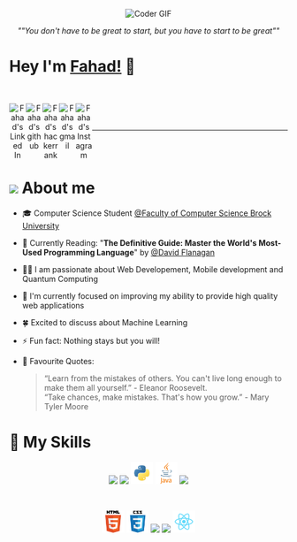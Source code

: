 
<p align="center">

  <img src="https://media.giphy.com/media/12B39IawiNS7QI/giphy.gif" alt="Coder GIF">
  
</p>


<div align="center">

  *""You don't have to be great to start, but you have to start to be great""*
<!--
[![Repos Badge](https://badges.pufler.dev/repos/fahad-ansar)](https://badges.pufler.dev)
-->

</div>


# Hey I'm [Fahad!](https://www.linkedin.com/in/fahadansar1/) 👋

<br/>

<div align="center">


<a href="https://www.linkedin.com/in/fahadansar1/"><img align="left" alt="Fahad's Linked In" width="30px" src="https://cdn-icons-png.flaticon.com/512/174/174857.png" draggable="false" /></a>
  
<a href="https://github.com/fahad-ansar">
  <img align="left" alt="Fahad's github" width="30px" src="https://cdn-icons-png.flaticon.com/512/733/733609.png" />
</a>
  
<a href="https://www.hackerrank.com/fahadansar4">
  <img align="left" alt="Fahad's hackerrank" width="30px" src="https://assets.brandfolder.com/y9ol94wb/v/331198/view@2x.png?v=1591971279" draggable="false" />
</a>
<a href="mailto:fahadansar4@gmail.com">
  <img align="left" alt="Fahad's gmail" width="30px" src="https://cdn-icons-png.flaticon.com/512/281/281769.png" draggable="false" />
</a>
  
<a href="https://www.instagram.com/fahad_a3l/">
  <img align="left" alt="Fahad's Instagram" width="30px" src="https://cdn-icons-png.flaticon.com/512/2111/2111463.png" draggable="false" /></a>


</div>
 </br>
</br>

------------------------------
<br />
<br />


# <img src="https://media.giphy.com/media/mtAU9hD8qdrBC/giphy.gif" width="50" draggable="false" > About me

- 🎓 Computer Science Student  <a href="https://brocku.ca/programs/undergraduate/computer-science/">@Faculty of Computer Science Brock University</a>

- 📖 Currently Reading: "**The Definitive Guide: Master the World's Most-Used Programming Language**" by [@David Flanagan](https://davidflanagan.com/)

- 🏃‍♂️ I am passionate about Web Developement, Mobile development and Quantum Computing 

- 🚧 I'm currently focused on improving my ability to provide high quality web applications 

- 🍀 Excited to discuss about Machine Learning

- ⚡ Fun fact: Nothing stays but you will!


- 💬 Favourite Quotes: 

  > “Learn from the mistakes of others. You can't live long enough to make them all yourself.” - Eleanor Roosevelt. <br/>
  > “Take chances, make mistakes. That's how you grow.” - Mary Tyler Moore

# 🧰 My Skills

<div align="center">

<code><img height="40" src="https://user-images.githubusercontent.com/44476743/221657686-769796c7-10d2-411f-8d44-888537e9123d.png"></code>
<code><img height="40" src="https://user-images.githubusercontent.com/44476743/221654317-2f1f2609-2af5-4c2a-9e6b-dd5a0a54b0fd.png"></code>
<code><img height="40" src="https://raw.githubusercontent.com/github/explore/80688e429a7d4ef2fca1e82350fe8e3517d3494d/topics/python/python.png"></code>
<code><img height="40" src="https://raw.githubusercontent.com/github/explore/80688e429a7d4ef2fca1e82350fe8e3517d3494d/topics/java/java.png"></code>
<code><img height="40" src="https://user-images.githubusercontent.com/44476743/221660357-8e2d848c-acb9-4453-bb32-aea9cfc9514e.png"></code>

<br />

  
<code><img height="40" src="https://raw.githubusercontent.com/github/explore/80688e429a7d4ef2fca1e82350fe8e3517d3494d/topics/html/html.png"></code>
<code><img height="40" src="https://raw.githubusercontent.com/github/explore/80688e429a7d4ef2fca1e82350fe8e3517d3494d/topics/css/css.png"></code>
<code><img height="40" src="https://user-images.githubusercontent.com/44476743/221658208-7dc9ca83-4bd3-41db-b0a5-0e5a4dde5bff.png"></code>
<code><img height="40" src="https://user-images.githubusercontent.com/44476743/221660355-86978774-2bb4-47fc-8598-2189d390dfc0.png"></code>
<code><img height="40" src="https://raw.githubusercontent.com/github/explore/80688e429a7d4ef2fca1e82350fe8e3517d3494d/topics/react/react.png"></code>



</div>


